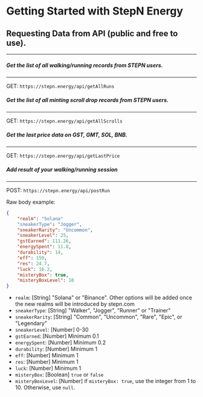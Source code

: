 # Getting Started with StepN Energy

## Requesting Data from API (public and free to use).
------
##### Get the list of all walking/running records from STEPN users.
------
GET: `https://stepn.energy/api/getAllRuns`

##### Get the list of all minting scroll drop records from STEPN users.
------
GET: `https://stepn.energy/api/getAllScrolls`

##### Get the last price data on GST, GMT, SOL, BNB.
------
GET: `https://stepn.energy/api/getLastPrice`

##### Add result of your walking/running session
------
POST: `https://stepn.energy/api/postRun`

Raw body example: 

```json
{
    "realm": "Solana"
    "sneakerType": "Jogger",
    "sneakerRarity": "Uncommon",
    "sneakerLevel": 25,
    "gstEarned": 111.26,
    "energySpent": 11.8,
    "durability": 14,
    "eff": 159,
    "res": 24.7,
    "luck": 16.2,
    "misteryBox": true,
    "misteryBoxLevel": 10
}
```

+ `realm`: [String] "Solana" or "Binance". Other options will be added once the new realms will be introduced by stepn.com
+ `sneakerType`: [String] "Walker", "Jogger", "Runner" or "Trainer"
+ `sneakerRarity`: [String] "Common", "Uncommon", "Rare", "Epic", or "Legendary"
+ `sneakerLevel`: [Number] 0-30
+ `gstEarned`: [Number] Minimum 0.1
+ `energySpent`: [Number] Minimum 0.2
+ `durability`: [Number] Minimum 1
+ `eff`: [Number] Minimum 1
+ `res`: [Number] Minimum 1
+ `luck`: [Number] Minimum 1
+ `misteryBox`: [Boolean] `true` or `false`
+ `misteryBoxLevel`: [Number] if `misteryBox: true`, use the integer from 1 to 10. Otherwise, use `null`.



